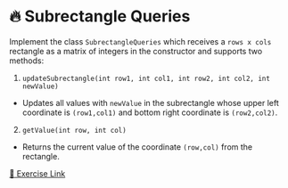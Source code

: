 # 🔥 Subrectangle Queries

Implement the class ``SubrectangleQueries`` which receives a ``rows x cols`` rectangle as a matrix of integers in the constructor and supports two methods:

1. ``updateSubrectangle(int row1, int col1, int row2, int col2, int newValue)`` 
- Updates all values with ``newValue`` in the subrectangle whose upper left coordinate is ``(row1,col1)`` and bottom right coordinate is ``(row2,col2)``.

2. ``getValue(int row, int col)`` 
- Returns the current value of the coordinate ``(row,col)`` from the rectangle.

[🔗 Exercise Link](https://leetcode.com/problems/subrectangle-queries/description/)